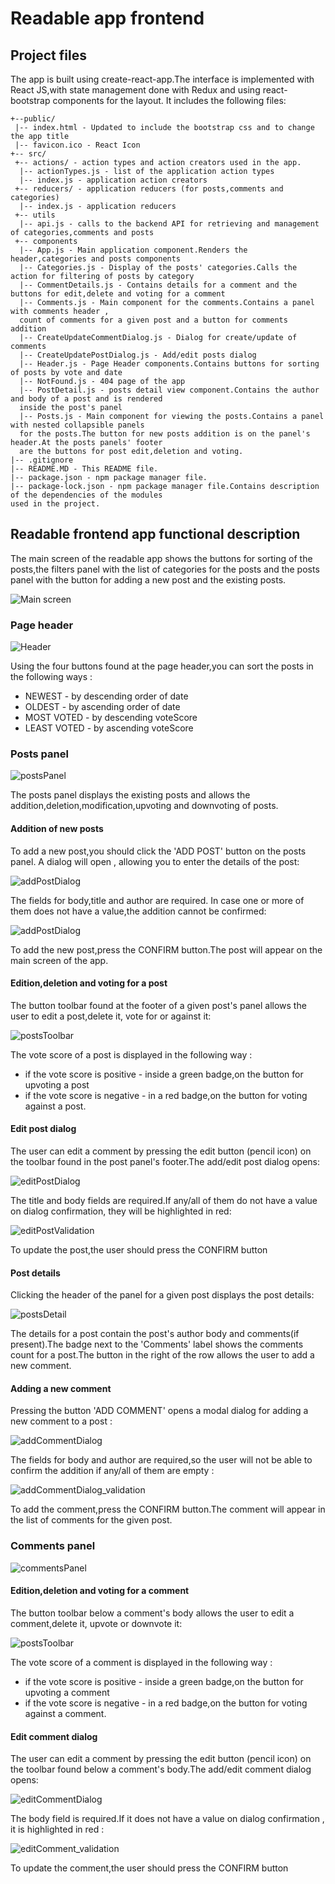 
# Readable app frontend

## Project files

The app is built using create-react-app.The interface is implemented with React JS,with state management done with Redux and using 
react-bootstrap components for the layout. It includes the following files:

```
+--public/    
 |-- index.html - Updated to include the bootstrap css and to change the app title
 |-- favicon.ico - React Icon
+-- src/
 +-- actions/ - action types and action creators used in the app.
  |-- actionTypes.js - list of the application action types
  |-- index.js - application action creators
 +-- reducers/ - application reducers (for posts,comments and categories)
  |-- index.js - application reducers
 +-- utils
  |-- api.js - calls to the backend API for retrieving and management of categories,comments and posts 
 +-- components
  |-- App.js - Main application component.Renders the header,categories and posts components
  |-- Categories.js - Display of the posts' categories.Calls the action for filtering of posts by category
  |-- CommentDetails.js - Contains details for a comment and the buttons for edit,delete and voting for a comment
  |-- Comments.js - Main component for the comments.Contains a panel with comments header ,
  count of comments for a given post and a button for comments addition
  |-- CreateUpdateCommentDialog.js - Dialog for create/update of comments
  |-- CreateUpdatePostDialog.js - Add/edit posts dialog
  |-- Header.js - Page Header components.Contains buttons for sorting of posts by vote and date
  |-- NotFound.js - 404 page of the app
  |-- PostDetail.js - posts detail view component.Contains the author and body of a post and is rendered 
  inside the post's panel 
  |-- Posts.js - Main component for viewing the posts.Contains a panel with nested collapsible panels 
  for the posts.The button for new posts addition is on the panel's header.At the posts panels' footer 
  are the buttons for post edit,deletion and voting.
|-- .gitignore 
|-- README.MD - This README file.
|-- package.json - npm package manager file.
|-- package-lock.json - npm package manager file.Contains description of the dependencies of the modules 
used in the project.
```

## Readable frontend app functional description

The main screen of the readable app shows the buttons for sorting of the posts,the filters panel with the list
of categories for the posts and the posts panel with the button for adding a new post and the existing posts.

![Main screen](./assets/images/mainScreen.PNG)

### Page header 

![Header](./assets/images/header.PNG)

Using the four buttons found at the page header,you can sort the posts in the following ways : 

* NEWEST - by descending order of date 
* OLDEST - by ascending order of date 
* MOST VOTED - by descending voteScore
* LEAST VOTED - by ascending voteScore

### Posts panel 

![postsPanel](./assets/images/postsPanel.PNG)

The posts panel displays the existing posts and allows the addition,deletion,modification,upvoting and downvoting of posts.

#### Addition of new posts 

To add a new post,you should click the 'ADD POST' button on the posts panel.
A dialog will open , allowing you to enter the details of the post:

![addPostDialog](./assets/images/addPostDialog.PNG)

The fields for body,title and author are required. In case one or more of them does not have a value,the addition cannot be confirmed:

![addPostDialog](./assets/images/addPost_validation.PNG)

To add the new post,press the CONFIRM button.The post will appear on the main screen of the app.

#### Edition,deletion and voting for a post

The button toolbar found at the footer of a given post's panel allows the user to edit a post,delete it, vote for or against it: 

![postsToolbar](./assets/images/postsToolbar.PNG)

The vote score of a post is displayed in the following way : 
 - if the vote score is positive - inside a green badge,on the button for upvoting a post 
 - if the vote score is negative - in a red badge,on the button for voting against a post.

#### Edit post dialog

The user can edit a comment by pressing the edit button (pencil icon) on the toolbar found in the post panel's footer.The add/edit post dialog opens:

![editPostDialog](./assets/images/editPostDialog.PNG)

The title and body fields are required.If any/all of them do not have a value on dialog confirmation, they will be highlighted in red: 

![editPostValidation](./assets/images/editPostValidation.PNG)

To update the post,the user should press the CONFIRM button

#### Post details 

Clicking the header of the panel for a given post displays the post details:

![postsDetail](./assets/images/postsDetail.PNG)

The details for a post contain the post's author body and comments(if present).The badge next to the 'Comments' label shows the comments count for a post.The button in the right of the row allows the user to add a new comment.

#### Adding a new comment

Pressing the button 'ADD COMMENT' opens a modal dialog for adding a new comment to a post : 

![addCommentDialog](./assets/images/addCommentDialog.PNG)

The fields for body and author are required,so the user will not be able to confirm the addition if any/all of them are empty : 

![addCommentDialog_validation](./assets/images/addCommentDialog_validation.PNG)

To add the comment,press the CONFIRM button.The comment will appear in the list of comments for the given post.

### Comments panel 

![commentsPanel](./assets/images/commentsPanel.PNG)

#### Edition,deletion and voting for a comment

The button toolbar below a comment's body allows the user to edit a comment,delete it, upvote or downvote it: 

![postsToolbar](./assets/images/postsToolbar.PNG)

The vote score of a comment is displayed in the following way : 
 - if the vote score is positive - inside a green badge,on the button for upvoting a comment 
 - if the vote score is negative - in a red badge,on the button for voting against a comment.

#### Edit comment dialog

The user can edit a comment by pressing the edit button (pencil icon) on the toolbar found below a comment's body.The add/edit comment dialog opens:

![editCommentDialog](./assets/images/editCommentDialog.PNG)

The body field is required.If it does not have a value on dialog confirmation , it is highlighted in red : 

![editComment_validation](./assets/images/editComment_validation.PNG)

To update the comment,the user should press the CONFIRM button